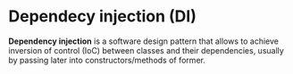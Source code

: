 # Dependecy injection (DI)

**Dependency injection** is a software design pattern that allows to achieve inversion of control (IoC) between classes and their dependencies, usually by passing later into constructors/methods of former.
